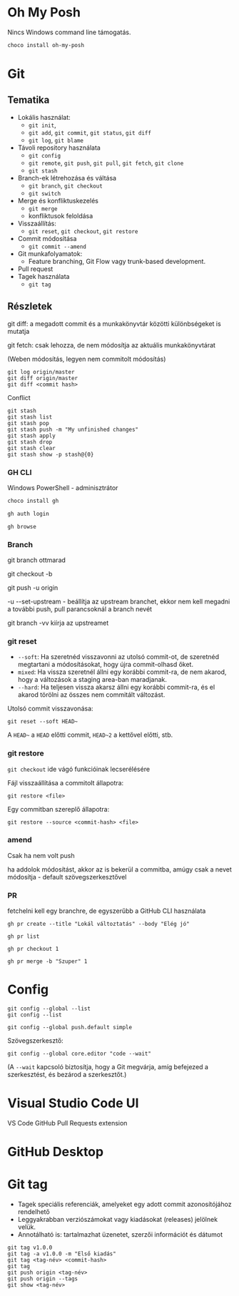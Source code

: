 # Oh My Posh

Nincs Windows command line támogatás.

```sh
choco install oh-my-posh
```

# Git

## Tematika

* Lokális használat:
    * `git init`, 
    * `git add`, `git commit`, `git status`, `git diff`
    * `git log`, `git blame`
* Távoli repository használata
    * `git config`
    * `git remote`, `git push`, `git pull`, `git fetch`, `git clone`
    * `git stash`
* Branch-ek létrehozása és váltása
    * `git branch`, `git checkout`
    * `git switch`
* Merge és konfliktuskezelés
    * `git merge`
    * konfliktusok feloldása
* Visszaállítás: 
    * `git reset`, `git checkout`, `git restore`
* Commit módosítása
    * `git commit --amend`
* Git munkafolyamatok:
    * Feature branching, Git Flow vagy trunk-based development.
* Pull request
* Tagek használata
    * `git tag`

## Részletek

git diff: a megadott commit és a munkakönyvtár közötti különbségeket is mutatja

git fetch: csak lehozza, de nem módosítja az aktuális munkakönyvtárat

(Weben módosítás, legyen nem commitolt módosítás)

```
git log origin/master
git diff origin/master
git diff <commit hash>
```

Conflict

```
git stash
git stash list
git stash pop
git stash push -m "My unfinished changes"
git stash apply
git stash drop
git stash clear
git stash show -p stash@{0}
```

### GH CLI

Windows PowerShell - adminisztrátor

```sh
choco install gh
```

```sh
gh auth login
```

```
gh browse
```

### Branch

git branch ottmarad

git checkout -b

git push -u origin <branch neve>

-u --set-upstream - beállítja az upstream branchet, ekkor nem kell megadni a további push, pull parancsoknál a branch nevét

git branch -vv kiírja az upstreamet

### git reset

* `--soft`: Ha szeretnéd visszavonni az utolsó commit-ot, de szeretnéd megtartani a módosításokat, hogy újra commit-olhasd őket.
* `mixed`: Ha vissza szeretnél állni egy korábbi commit-ra, de nem akarod, hogy a változások a staging area-ban maradjanak.
* `--hard`: Ha teljesen vissza akarsz állni egy korábbi commit-ra, és el akarod törölni az összes nem commitált változást.

Utolsó commit visszavonása:

```
git reset --soft HEAD~
```

A `HEAD~` a `HEAD` előtti commit, `HEAD~2` a kettővel előtti, stb.

### git restore

`git checkout` ide vágó funkcióinak lecserélésére

Fájl visszaállítása a commitolt állapotra:

```
git restore <file>
```

Egy commitban szereplő állapotra:

```
git restore --source <commit-hash> <file>
```

### amend

Csak ha nem volt push

ha addolok módosítást, akkor az is bekerül a commitba, amúgy csak a nevet módosítja - default szövegszerkesztővel

### PR

fetchelni kell egy branchre, de egyszerűbb a GitHub CLI használata

```
gh pr create --title "Lokál változtatás" --body "Elég jó"

gh pr list

gh pr checkout 1 

gh pr merge -b "Szuper" 1  
```

# Config

```
git config --global --list
git config --list
```

```
git config --global push.default simple
```

Szövegszerkesztő:

```
git config --global core.editor "code --wait"
```

(A `--wait` kapcsoló biztosítja, hogy a Git megvárja, amíg befejezed a szerkesztést, és bezárod a szerkesztőt.)

# Visual Studio Code UI

VS Code GitHub Pull Requests extension

# GitHub Desktop

# Git tag

* Tagek speciális referenciák, amelyeket egy adott commit azonosítójához rendelhető
* Leggyakrabban verziószámokat vagy kiadásokat (releases) jelölnek velük.
* Annotálható is: tartalmazhat üzenetet, szerzői információt és dátumot

```
git tag v1.0.0
git tag -a v1.0.0 -m "Első kiadás"
git tag <tag-név> <commit-hash>
git tag
git push origin <tag-név>
git push origin --tags
git show <tag-név>
```